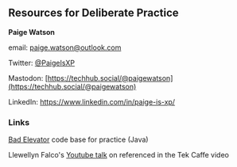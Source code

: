 
## Resources for Deliberate Practice


**Paige Watson**

email: [paige.watson@outlook.com](mailto:paige.watson@outlook.com)

Twitter: [@PaigeIsXP](https://twitter.com/paigeisxp)

Mastodon:  [https://techhub.social/@paigewatson](https://techhub.social/@paigewatson)

LinkedIn:  https://www.linkedin.com/in/paige-is-xp/


### Links
[Bad Elevator](https://github.com/MyTurnyet/BadElevator) code base for practice (Java) 

Llewellyn Falco's [Youtube talk](https://youtu.be/wp6oSVDdbXQ?si=yUx2lLEwks8TZB-t) on referenced in the Tek Caffe video 
